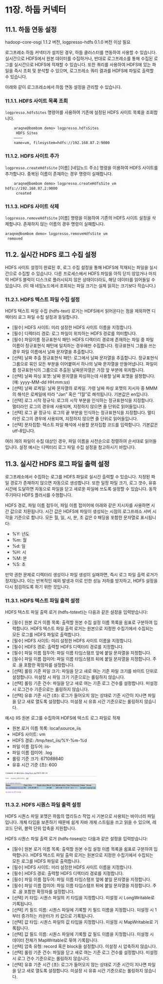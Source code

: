 # 11장. 하둡 커넥터

## 11.1. 하둡 연동 설정

hadoop-core-osgi 1.1.2 버전, logpresso-hdfs 0.1.0 버전 이상 필요

로그프레소 하둡 커넥터가 설치된 경우, 하둡 클러스터를 연동하여 사용할 수 있습니다. 실시간으로 HDFS에서 원본 데이터를 수집하거나, 반대로 로그프레소를 통해 수집된 로그를 실시간으로 HDFS에 적재할 수 있습니다. 또한 쿼리를 사용하여 HDFS에 있는 파일을 즉시 조회 및 분석할 수 있으며, 로그프레소 쿼리 결과를 HDFS에 파일로 출력할 수 있습니다.

아래와 같이 로그프레소에서 하둡 연동 설정을 관리할 수 있습니다.

### 11.1.1. HDFS 사이트 목록 조회

`logpresso.hdfsSites` 명령어를 사용하여 기존에 설정된 HDFS 사이트 목록을 조회합니다.

~~~
    araqne@bombom demo> logpresso.hdfsSites
     HDFS Sites
    ————
    name=vm, filesystem=hdfs://192.168.87.2:9000
~~~

### 11.1.2. HDFS 사이트 추가

`logpresso.createHdfsSite` [이름] [네임노드 주소] 명령을 이용하여 HDFS 사이트를 추가합니다. 중복된 이름이 존재하는 경우 명령이 실패합니다.

~~~
    araqne@bombom demo> logpresso.createHdfsSite vm hdfs://192.168.87.2:9000
     created
~~~

### 11.1.3. HDFS 사이트 삭제

`logpresso.removeHdfsSite` [이름] 명령을 이용하여 기존의 HDFS 사이트 설정을 삭제합니다. 존재하지 않는 이름의 경우 명령이 실패합니다.

~~~
araqne@bombom demo> logpresso.removeHdfsSite vm
 removed
~~~

## 11.2. 실시간 HDFS 로그 수집 설정

HDFS 사이트 설정이 완료된 후, 로그 수집 설정을 통해 HDFS에 적재되는 파일을 실시간으로 수집할 수 있습니다. 다른 프로세스에서 HDFS 파일을 아직 닫지 않았거나 마지막 HDFS 블럭이 디스크로 플러시되지 않은 상태이더라도, 해당 데이터를 읽어들일 수 있습니다. (이 때 네임노드에서 조회되는 파일 크기는 실제 읽히는 크기보다 작습니다.)

### 11.2.1. HDFS 텍스트 파일 수집 설정

HDFS 텍스트 파일 수집 (hdfs-text) 로거는 HDFS에서 읽어온다는 점을 제외하면 디렉터리 로그 파일 수집 설정과 동일합니다.

* [필수] HDFS 사이트: 미리 설정한 HDFS 사이트 이름을 지정합니다.
* [필수] 디렉터리 경로: 로그 파일이 위치하는 HDFS 경로를 의미합니다.
* [필수] 파일이름 정규표현식 패턴: HDFS 디렉터리 경로에 존재하는 파일 중 파일 이름이 정규표현식 패턴에 일치하는 경우에만 수집합니다. 정규표현식 그룹을 쓰는 경우 파일 이름에서 날짜 문자열을 추출합니다.
* [선택] 날짜 추출 정규표현식 패턴: 로그에서 날짜 문자열을 추출합니다. 정규표현식 그룹으로 묶인 모든 부분을 이어붙여서 하나의 날짜 문자열을 만들어냅니다. 파일이름 정규표현식의 그룹으로 추출된 날짜문자열은 가장 앞 부분에 위치합니다.
* [선택] 날짜 파싱 포맷: 날짜 문자열을 파싱하는데 사용할 날짜 포맷을 설정합니다. (예: yyyy-MM-dd HH:mm:ss)
* [선택] 날짜 로케일: 날짜 문자열의 로케일. 가령 날짜 파싱 포맷의 지시자 중 MMM의 해석은 로케일에 따라 “Jan” 혹은 “1월”로 해석됩니다.  기본값은 en입니다.
* [선택] 로그 시작 정규식:  로그의 시작 부분을 인식하는 정규표현식을 지정합니다. 멀티라인 로그의 경우에 사용되며, 지정하지 않으면 줄 단위로 읽어들입니다.
* [선택] 로그 끝 정규식:  로그의 끝 부분을 인식하는 정규표현식을 지정합니다. 멀티라인 로그의 경우에 사용되며, 지정하지 않으면 줄 단위로 읽어들입니다.
* [선택] 문자집합: 텍스트 파일 해석에 사용할 문자집합 코드를 입력합니다. 기본값은 utf-8입니다.

여러 개의 파일이 수집 대상인 경우, 파일 이름을 사전순으로 정렬하여 순서대로 읽어들입니다. 설정 예시는 디렉터리 로그 파일 수집 설정을 참고하시기 바랍니다.


## 11.3. 실시간 HDFS 로그 파일 출력 설정

로그프레소에서 수집하는 로그를 HDFS 파일로 실시간 출력할 수 있습니다. 지정된 파일 경로가 존재하지 않으면 자동으로 생성합니다. 또한 일정 파일 크기, 로그 갯수, 유휴 시간에 도달하면 자동으로 파일을 닫고 새로운 파일에 쓰도록 설정할 수 있습니다. 동작 주기마다 HDFS 플러시를 수행합니다.

HDFS 경로, 파일 이름 접두어, 파일 이름 접미어에 아래와 같은 지시자를 사용하면 시간 값으로 치환됩니다. 시간 값은 HDFS에 파일이 생성되는 시점의 로그프레소 서버 시각을 기준으로 합니다. 모든 월, 일, 시, 분, 초 값은 0 패딩을 포함한 문자열로 표시됩니다:

* %Y: 년도
* %m: 월
* %d: 일
* %H: 시
* %M: 분
* %S: 초

만약 권한 문제로 디렉터리 생성이나 파일 생성이 실패하면, 즉시 로그 파일 출력 로거가 정지됩니다. 이는 반복적인 예외 발생과 이로 인한 성능 저하를 방지하고, HDFS 설정을 다시 점검하도록 하기 위한 것입니다.

### 11.3.1. HDFS 텍스트 파일 출력 설정

HDFS 텍스트 파일 출력 로거 (hdfs-totext)는 다음과 같은 설정을 입력받습니다:

* [필수] 원본 로거 이름 목록: 출력할 원본 수집 설정 이름 목록을 쉼표로 구분하여 입력합니다. HDFS 텍스트 파일 출력 로거는 원본으로 지정한 수집기에서 수집되는 모든 로그를 HDFS 파일로 출력합니다.
* [필수] HDFS 사이트: 미리 설정한 HDFS 사이트 이름을 지정합니다.
* [필수] HDFS 경로: 출력할 HDFS 디렉터리 경로를 지정합니다.
* [필수] 파일 이름 접두어: 파일 이름 타임스탬프 앞에 붙일 문자열을 지정합니다.
* [필수] 파일 이름 접미어: 파일 이름 타임스탬프 뒤에 붙일 문자열을 지정합니다. 주로 .을 포함한 확장자를 설정합니다.
* [선택] 롤링 기준 파일 크기: 파일을 닫고 새로 여는 기준 파일 크기를 바이트 단위로 설정합니다. 미설정 시 파일 크기 기준으로는 롤링하지 않습니다.
* [선택] 롤링 기준 건수: 파일을 닫고 새로 여는 기준 로그 건수를 설정합니다. 미설정 시 로그건수 기준으로는 롤링하지 않습니다.
* [선택] 유휴 기준 시간 (초): 로그가 들어오지 않는 상태로 기준 시간이 지나면 파일을 닫고 새로 열도록 설정합니다. 미설정 시 유휴 시간 기준으로는 롤링하지 않습니다.

예시) IIS 원본 로그를 수집하여 HDFS에 텍스트 로그 파일로 적재

* 원본 로거 이름 목록: local\\source\_iis
* HDFS 사이트: vm
* HDFS 경로: /tmp/text\_iis/%Y-%m-%d
* 파일 이름 접두어: iis-
* 파일 이름 접미어: .log
* 롤링 기준 크기: 671088640
* 유휴 시간 기준 (초): 600

![HDFS Text Writer 이미지](images/11.3.1.hdfs_text_iis.png)

### 11.3.2. HDFS 시퀀스 파일 출력 설정

HDFS 시퀀스 파일 포맷은 하둡의 맵리듀스 작업 시 기본으로 사용되는 바이너리 파일입니다. 개체 타입을 보존하기 때문에 쉽게 자바 개체 스트림을 쓰고 읽을 수 있으며, 레코드 단위, 블럭 단위 압축을 지원합니다.

HDFS 시퀀스 파일 출력 로거 (hdfs-toseq)는 다음과 같은 설정을 입력받습니다:

* [필수] 원본 로거 이름 목록: 출력할 원본 수집 설정 이름 목록을 쉼표로 구분하여 입력합니다. HDFS 텍스트 파일 출력 로거는 원본으로 지정한 수집기에서 수집되는 모든 로그를 HDFS 파일로 출력합니다.
* [필수] HDFS 사이트: 미리 설정한 HDFS 사이트 이름을 지정합니다.
* [필수] HDFS 경로: 출력할 HDFS 디렉터리 경로를 지정합니다.
* [필수] 파일 이름 접두어: 파일 이름 타임스탬프 앞에 붙일 문자열을 지정합니다.
* [필수] 파일 이름 접미어: 파일 이름 타임스탬프 뒤에 붙일 문자열을 지정합니다. 주로 .을 포함한 확장자를 설정합니다.
* [선택] 키 타입: 시퀀스 파일의 키 타입을 지정합니다. 미설정 시 LongWritable로 기록됩니다.
* [선택] 키 필드 이름: 시퀀스 파일에 기록할 키 필드 이름을 지정합니다. 미설정 시 1부터 증가하는 카운터가 키 값으로 기록됩니다.
* [선택] 값 타입: 시퀀스 파일의 값 타입을 지정합니다. 미설정 시 MapWritable로 기록됩니다.
* [선택] 값 필드 이름: 시퀀스 파일에 기록할 값 필드 이름을 지정합니다. 미설정 시 데이터 전체가 MapWritable로 묶여 기록됩니다.
* [선택] 압축 유형: record 혹은 block을 설정합니다. 미설정 시 압축하지 않습니다.
* [선택] 롤링 기준 건수: 파일을 닫고 새로 여는 기준 로그 건수를 설정합니다. 미설정 시 로그 건수 기준으로는 롤링하지 않습니다.
* [선택] 유휴 기준 시간 (초): 로그가 들어오지 않는 상태로 기준 시간이 지나면 파일을 닫고 새로 열도록 설정합니다. 미설정 시 유휴 시간 기준으로는 롤링하지 않습니다.


